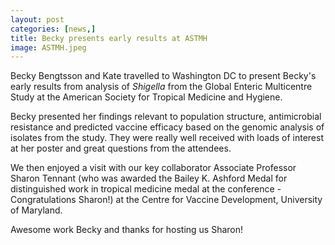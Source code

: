 ```yaml
---
layout: post
categories: [news,]
title: Becky presents early results at ASTMH
image: ASTMH.jpeg
---
```


Becky Bengtsson and Kate travelled to Washington DC to present Becky's early results from analysis of *Shigella* from the Global Enteric Multicentre Study at the American Society for Tropical Medicine and Hygiene. 

Becky presented her findings relevant to population structure, antimicrobial resistance and predicted vaccine efficacy based on the genomic analysis of isolates from the study. They were really well received with loads of interest at her poster and great questions from the attendees. 

We then enjoyed a visit with our key collaborator Associate Professor Sharon Tennant (who was awarded the Bailey K. Ashford Medal for distinguished work in tropical medicine medal at the conference - Congratulations Sharon!) at the Centre for Vaccine Development, University of Maryland.  

Awesome work Becky and thanks for hosting us Sharon!
